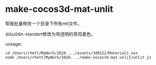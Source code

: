 # make-cocos3d-mat-unlit



帮我批量修改一个目录下所有mtl文件。

从buildin-standart修改为带透明的常亮着色。



useage:

```
cd /Users/rhett/MyWork/2020..../assets/3d0122/Materials_xxx
node /Users/rhett/MyWork/2020..../make-cocos3d-mat-unlit/unlit.js
```

